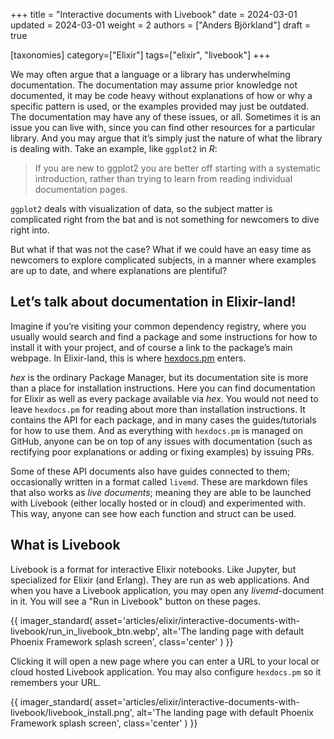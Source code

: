 +++
title = "Interactive documents with Livebook"
date = 2024-03-01
updated = 2024-03-01
weight = 2
authors = ["Anders Björkland"]
draft = true

[taxonomies] 
category=["Elixir"]
tags=["elixir", "livebook"]
+++

We may often argue that a language or a library has underwhelming documentation. The documentation may assume prior knowledge not documented, it may be code heavy without explanations of how or why a specific pattern is used, or the examples provided may just be outdated. The documentation may have any of these issues, or all. Sometimes it is an issue you can live with, since you can find other resources for a particular library. And you may argue that it’s simply just the nature of what the library is dealing with. Take an example, like `ggplot2` in *R*: 
> If you are new to ggplot2 you are better off starting with a systematic introduction, rather than trying to learn from reading individual documentation pages.  
  
`ggplot2` deals with visualization of data, so the subject matter is complicated right from the bat and is not something for newcomers to dive right into.  
  
But what if that was not the case? What if we could have an easy time as newcomers to explore complicated subjects, in a manner where examples are up to date, and where explanations are plentiful?  
  
## Let’s talk about documentation in Elixir-land!  
Imagine if you’re visiting your common dependency registry, where you usually would search and find a package and some instructions for how to install it with your project, and of course a link to the package’s main webpage. In Elixir-land, this is where [hexdocs.pm](https://hexdocs.pm) enters.  
  
*hex* is the ordinary Package Manager, but its documentation site is more than a place for installation instructions. Here you can find documentation for Elixir as well as every package available via *hex*. You would not need to leave `hexdocs.pm` for reading about more than installation instructions. It contains the API for each package, and in many cases the guides/tutorials for how to use them. And as everything with `hexdocs.pm` is managed on GitHub, anyone can be on top of any issues with documentation (such as rectifying poor explanations or adding or fixing examples) by issuing PRs.  
  
Some of these API documents also have guides connected to them; occasionally written in a format called `livemd`. These are markdown files that also works as *live documents*; meaning they are able to be launched with Livebook (either locally hosted or in cloud) and experimented with. This way, anyone can see how each function and struct can be used. 

## What is Livebook  
Livebook is a format for interactive Elixir notebooks. Like Jupyter, but specialized for Elixir (and Erlang). They are run as web applications. And when you have a Livebook application, you may open any *livemd*-document in it. You will see a "Run in Livebook" button on these pages. 

{{ imager_standard(
    asset='articles/elixir/interactive-documents-with-livebook/run_in_livebook_btn.webp', 
    alt='The landing page with default Phoenix Framework splash screen', 
    class='center'
) }}

Clicking it will open a new page where you can enter a URL to your local or cloud hosted Livebook application. You may also configure `hexdocs.pm` so it remembers your URL. 

{{ imager_standard(
    asset='articles/elixir/interactive-documents-with-livebook/livebook_install.png', 
    alt='The landing page with default Phoenix Framework splash screen', 
    class='center'
) }}